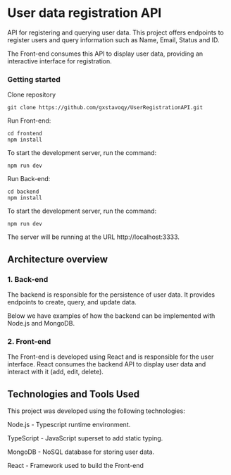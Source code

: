# User data registration API

API for registering and querying user data. This project offers endpoints to register users and query information such as Name, Email, Status and ID.

The Front-end consumes this API to display user data, providing an interactive interface for registration.

###  Getting started


Clone repository
```
git clone https://github.com/gxstavoqy/UserRegistrationAPI.git
```

Run Front-end:

```
cd frontend
npm install
```
To start the development server, run the command:
```
npm run dev
```
Run Back-end:

```
cd backend
npm install
```
To start the development server, run the command:
```
npm run dev
```
The server will be running at the URL http://localhost:3333.


##  Architecture overview

### 1. Back-end
The backend is responsible for the persistence of user data. It provides endpoints to create, query, and update data.

Below we have examples of how the backend can be implemented with Node.js and MongoDB.

###  2. Front-end
The Front-end is developed using React and is responsible for the user interface. React consumes the backend API to display user data and interact with it (add, edit, delete).

## Technologies and Tools Used
This project was developed using the following technologies:

Node.js - Typescript runtime environment.

TypeScript - JavaScript superset to add static typing.

MongoDB - NoSQL database for storing user data.

React - Framework used to build the Front-end
